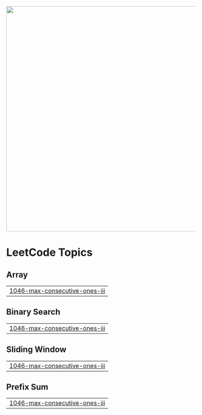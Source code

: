 <img src="https://readmecodegen.vercel.app/api/leetcode-stats/DSC_27?theme=gradient&acceptance=false&reputation=false" width="600" />

<!---LeetCode Topics Start-->
# LeetCode Topics
## Array
|  |
| ------- |
| [1046-max-consecutive-ones-iii](https://github.com/DheerajSChauhan/dsc-is-coding-wooW-/tree/master/1046-max-consecutive-ones-iii) |
## Binary Search
|  |
| ------- |
| [1046-max-consecutive-ones-iii](https://github.com/DheerajSChauhan/dsc-is-coding-wooW-/tree/master/1046-max-consecutive-ones-iii) |
## Sliding Window
|  |
| ------- |
| [1046-max-consecutive-ones-iii](https://github.com/DheerajSChauhan/dsc-is-coding-wooW-/tree/master/1046-max-consecutive-ones-iii) |
## Prefix Sum
|  |
| ------- |
| [1046-max-consecutive-ones-iii](https://github.com/DheerajSChauhan/dsc-is-coding-wooW-/tree/master/1046-max-consecutive-ones-iii) |
<!---LeetCode Topics End-->